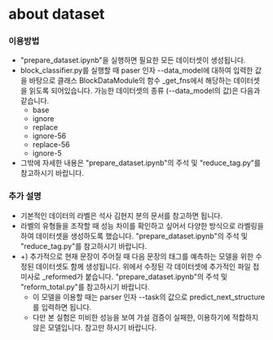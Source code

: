 # about dataset

### 이용방법
- "prepare_dataset.ipynb"을 실행하면 필요한 모든 데이터셋이 생성됩니다.
- block_classifier.py를 실행할 때 paser 인자 --data_model에 대하여 입력한 값을 바탕으로 클래스 BlockDataModule의 함수 _get_fns에서 해당하는 데이터셋을 읽도록 되어있습니다. 가능한 데이터셋의 종류 (--data_model의 값)은 다음과 같습니다.
  - base
  - ignore
  - replace
  - ignore-56
  - replace-56
  - ignore-5
- 그밖에 자세한 내용은 "prepare_dataset.ipynb"의 주석 및 "reduce_tag.py"를 참고하시기 바랍니다.

### 추가 설명
- 기본적인 데이터의 라벨은 석사 김현지 분의 문서를 참고하면 됩니다.
- 라벨의 유형들을 조작할 때 성능 차이를 확인하고 싶어서 다양한 방식으로 라벨링을 하여 데이터셋을 생성하도록 했습니다. "prepare_dataset.ipynb"의 주석 및 "reduce_tag.py"를 참고하시기 바랍니다.
- +) 추가적으로 현재 문장이 주어질 때 다음 문장의 태그를 예측하는 모델을 위한 수정된 데이터셋도 함께 생성됩니다. 위에서 수정된 각 데이터셋에 추가적인 파일 접미사로 _reformed가 붙습니다. "prepare_dataset.ipynb"의 주석 및 "reform_total.py"를 참고하시기 바랍니다. 
  - 이 모델을 이용할 때는 parser 인자 --task의 값으로 predict_next_structure를 입력하면 됩니다.
  - 다만 본 실험은 미비한 성능을 보여 가설 검증이 실패한, 이용하기에 적합하지 않은 모델입니다. 참고만 하시기 바랍니다.

